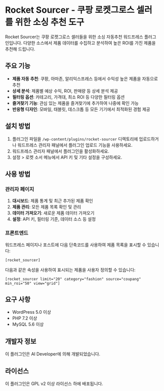 # Rocket Sourcer - 쿠팡 로켓그로스 셀러를 위한 소싱 추천 도구

Rocket Sourcer는 쿠팡 로켓그로스 셀러들을 위한 소싱 자동추천 워드프레스 플러그인입니다. 다양한 소스에서 제품 데이터를 수집하고 분석하여 높은 ROI를 가진 제품을 추천해 드립니다.

## 주요 기능

- **제품 자동 추천**: 쿠팡, 아마존, 알리익스프레스 등에서 수익성 높은 제품을 자동으로 추천
- **상세 분석**: 제품별 예상 수익, ROI, 판매량 등 상세 분석 제공
- **필터링 옵션**: 카테고리, 가격대, 최소 ROI 등 다양한 필터링 옵션
- **즐겨찾기 기능**: 관심 있는 제품을 즐겨찾기에 추가하여 나중에 확인 가능
- **반응형 디자인**: 모바일, 태블릿, 데스크톱 등 모든 기기에서 최적화된 경험 제공

## 설치 방법

1. 플러그인 파일을 `/wp-content/plugins/rocket-sourcer` 디렉토리에 업로드하거나 워드프레스 관리자 패널에서 플러그인 업로드 기능을 사용하세요.
2. 워드프레스 관리자 패널에서 플러그인을 활성화하세요.
3. 설정 > 로켓 소서 메뉴에서 API 키 및 기타 설정을 구성하세요.

## 사용 방법

### 관리자 페이지

1. **대시보드**: 제품 통계 및 최근 추가된 제품 확인
2. **제품 관리**: 모든 제품 목록 확인 및 관리
3. **데이터 가져오기**: 새로운 제품 데이터 가져오기
4. **설정**: API 키, 필터링 기준, 데이터 소스 등 설정

### 프론트엔드

워드프레스 페이지나 포스트에 다음 단축코드를 사용하여 제품 목록을 표시할 수 있습니다:

```
[rocket_sourcer]
```

다음과 같은 속성을 사용하여 표시되는 제품을 사용자 정의할 수 있습니다:

```
[rocket_sourcer limit="20" category="fashion" source="coupang" min_roi="50" view="grid"]
```

## 요구 사항

- WordPress 5.0 이상
- PHP 7.2 이상
- MySQL 5.6 이상

## 개발자 정보

이 플러그인은 AI Developer에 의해 개발되었습니다.

## 라이선스

이 플러그인은 GPL v2 이상 라이선스 하에 배포됩니다. 